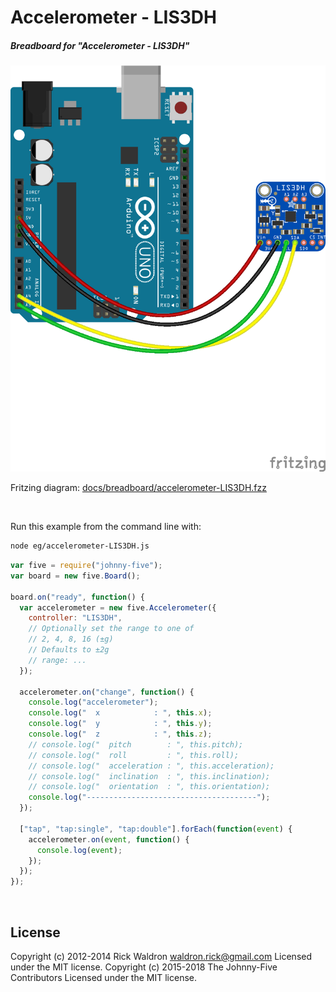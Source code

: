 <!--remove-start-->

# Accelerometer - LIS3DH

<!--remove-end-->






##### Breadboard for "Accelerometer - LIS3DH"



![docs/breadboard/accelerometer-LIS3DH.png](breadboard/accelerometer-LIS3DH.png)<br>

Fritzing diagram: [docs/breadboard/accelerometer-LIS3DH.fzz](breadboard/accelerometer-LIS3DH.fzz)

&nbsp;




Run this example from the command line with:
```bash
node eg/accelerometer-LIS3DH.js
```


```javascript
var five = require("johnny-five");
var board = new five.Board();

board.on("ready", function() {
  var accelerometer = new five.Accelerometer({
    controller: "LIS3DH",
    // Optionally set the range to one of
    // 2, 4, 8, 16 (±g)
    // Defaults to ±2g
    // range: ...
  });

  accelerometer.on("change", function() {
    console.log("accelerometer");
    console.log("  x            : ", this.x);
    console.log("  y            : ", this.y);
    console.log("  z            : ", this.z);
    // console.log("  pitch        : ", this.pitch);
    // console.log("  roll         : ", this.roll);
    // console.log("  acceleration : ", this.acceleration);
    // console.log("  inclination  : ", this.inclination);
    // console.log("  orientation  : ", this.orientation);
    console.log("--------------------------------------");
  });

  ["tap", "tap:single", "tap:double"].forEach(function(event) {
    accelerometer.on(event, function() {
      console.log(event);
    });
  });
});

```








&nbsp;

<!--remove-start-->

## License
Copyright (c) 2012-2014 Rick Waldron <waldron.rick@gmail.com>
Licensed under the MIT license.
Copyright (c) 2015-2018 The Johnny-Five Contributors
Licensed under the MIT license.

<!--remove-end-->
